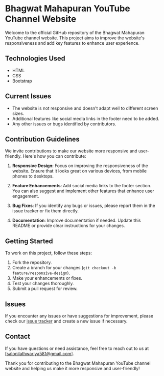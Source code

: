 # Bhagwat Mahapuran YouTube Channel Website

Welcome to the official GitHub repository of the Bhagwat Mahapuran YouTube channel website. This project aims to improve the website's responsiveness and add key features to enhance user experience.

## Technologies Used
- HTML
- CSS
- Bootstrap

## Current Issues
- The website is not responsive and doesn't adapt well to different screen sizes.
- Additional features like social media links in the footer need to be added.
- Any other issues or bugs identified by contributors.

## Contribution Guidelines
We invite contributions to make our website more responsive and user-friendly. Here's how you can contribute:

1. **Responsive Design**: Focus on improving the responsiveness of the website. Ensure that it looks great on various devices, from mobile phones to desktops.

2. **Feature Enhancements**: Add social media links to the footer section. You can also suggest and implement other features that enhance user engagement.

3. **Bug Fixes**: If you identify any bugs or issues, please report them in the issue tracker or fix them directly.

4. **Documentation**: Improve documentation if needed. Update this README or provide clear instructions for your changes.

## Getting Started
To work on this project, follow these steps:

1. Fork the repository.
2. Create a branch for your changes (`git checkout -b feature/responsive-design`).
3. Make your enhancements or fixes.
4. Test your changes thoroughly.
5. Submit a pull request for review.

## Issues
If you encounter any issues or have suggestions for improvement, please check our [issue tracker](https://github.com/Saloni581/Bhagwat-Mahapuran/issues) and create a new issue if necessary.

## Contact
If you have questions or need assistance, feel free to reach out to us at [salonilathwariya581@gmail.com].

Thank you for contributing to the Bhagwat Mahapuran YouTube channel website and helping us make it more responsive and user-friendly!

